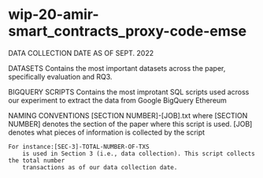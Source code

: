 # wip-20-amir-smart_contracts_proxy-code-emse

DATA COLLECTION DATE
	AS OF SEPT. 2022

DATASETS
	Contains the most important datasets across the paper, specifically evaluation and RQ3. 

BIGQUERY SCRIPTS
	Contains the most improtant SQL scripts used across our experiment to extract the data from Google BigQuery Ethereum

NAMING CONVENTIONS
	[SECTION NUMBER]-[JOB].txt where
		[SECTION NUMBER] denotes the section of the paper where this script is used.
		[JOB] denotes what pieces of information is collected by the script

	For instance:[SEC-3]-TOTAL-NUMBER-OF-TXS
		is used in Section 3 (i.e., data collection). This script collects the total number 
		transactions as of our data collection date.
